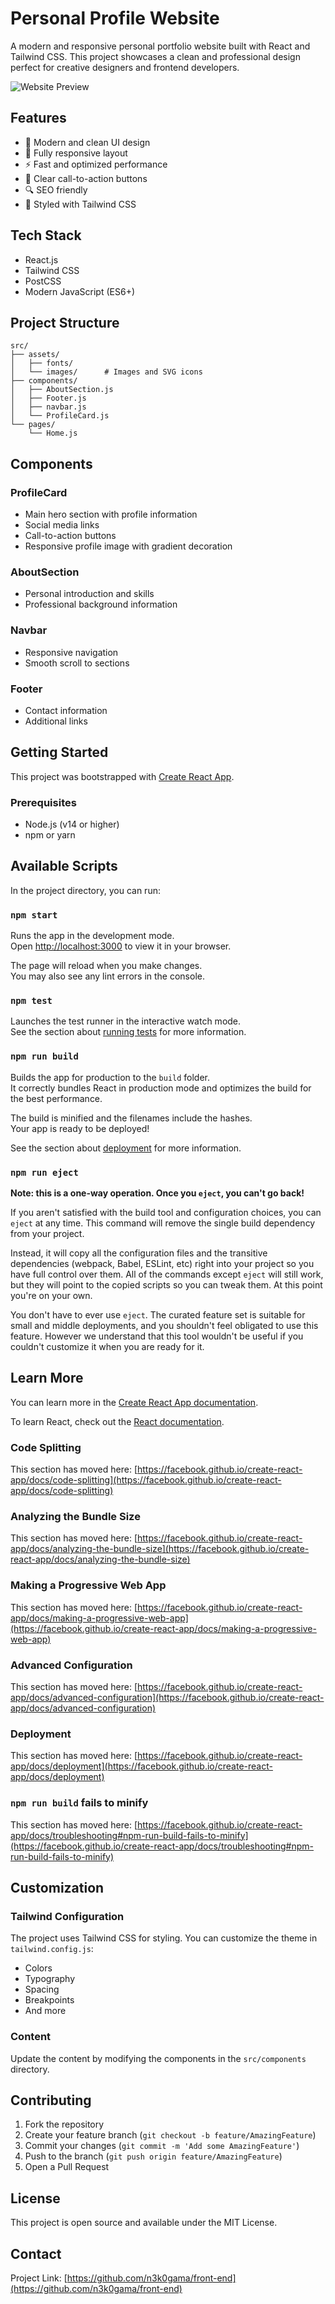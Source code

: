 # Personal Profile Website

A modern and responsive personal portfolio website built with React and Tailwind CSS. This project showcases a clean and professional design perfect for creative designers and frontend developers.

![Website Preview](screenshot/Screenshot%202025-10-29%20101143.png)

## Features

- 🎨 Modern and clean UI design
- 📱 Fully responsive layout
- ⚡ Fast and optimized performance
- 🎯 Clear call-to-action buttons
- 🔍 SEO friendly
- 💅 Styled with Tailwind CSS

## Tech Stack

- React.js
- Tailwind CSS
- PostCSS
- Modern JavaScript (ES6+)

## Project Structure

```
src/
├── assets/
│   ├── fonts/
│   └── images/      # Images and SVG icons
├── components/
│   ├── AboutSection.js
│   ├── Footer.js
│   ├── navbar.js
│   └── ProfileCard.js
└── pages/
    └── Home.js
```

## Components

### ProfileCard
- Main hero section with profile information
- Social media links
- Call-to-action buttons
- Responsive profile image with gradient decoration

### AboutSection
- Personal introduction and skills
- Professional background information

### Navbar
- Responsive navigation
- Smooth scroll to sections

### Footer
- Contact information
- Additional links

## Getting Started

This project was bootstrapped with [Create React App](https://github.com/facebook/create-react-app).

### Prerequisites

- Node.js (v14 or higher)
- npm or yarn

## Available Scripts

In the project directory, you can run:

### `npm start`

Runs the app in the development mode.\
Open [http://localhost:3000](http://localhost:3000) to view it in your browser.

The page will reload when you make changes.\
You may also see any lint errors in the console.

### `npm test`

Launches the test runner in the interactive watch mode.\
See the section about [running tests](https://facebook.github.io/create-react-app/docs/running-tests) for more information.

### `npm run build`

Builds the app for production to the `build` folder.\
It correctly bundles React in production mode and optimizes the build for the best performance.

The build is minified and the filenames include the hashes.\
Your app is ready to be deployed!

See the section about [deployment](https://facebook.github.io/create-react-app/docs/deployment) for more information.

### `npm run eject`

**Note: this is a one-way operation. Once you `eject`, you can't go back!**

If you aren't satisfied with the build tool and configuration choices, you can `eject` at any time. This command will remove the single build dependency from your project.

Instead, it will copy all the configuration files and the transitive dependencies (webpack, Babel, ESLint, etc) right into your project so you have full control over them. All of the commands except `eject` will still work, but they will point to the copied scripts so you can tweak them. At this point you're on your own.

You don't have to ever use `eject`. The curated feature set is suitable for small and middle deployments, and you shouldn't feel obligated to use this feature. However we understand that this tool wouldn't be useful if you couldn't customize it when you are ready for it.

## Learn More

You can learn more in the [Create React App documentation](https://facebook.github.io/create-react-app/docs/getting-started).

To learn React, check out the [React documentation](https://reactjs.org/).

### Code Splitting

This section has moved here: [https://facebook.github.io/create-react-app/docs/code-splitting](https://facebook.github.io/create-react-app/docs/code-splitting)

### Analyzing the Bundle Size

This section has moved here: [https://facebook.github.io/create-react-app/docs/analyzing-the-bundle-size](https://facebook.github.io/create-react-app/docs/analyzing-the-bundle-size)

### Making a Progressive Web App

This section has moved here: [https://facebook.github.io/create-react-app/docs/making-a-progressive-web-app](https://facebook.github.io/create-react-app/docs/making-a-progressive-web-app)

### Advanced Configuration

This section has moved here: [https://facebook.github.io/create-react-app/docs/advanced-configuration](https://facebook.github.io/create-react-app/docs/advanced-configuration)

### Deployment

This section has moved here: [https://facebook.github.io/create-react-app/docs/deployment](https://facebook.github.io/create-react-app/docs/deployment)

### `npm run build` fails to minify

This section has moved here: [https://facebook.github.io/create-react-app/docs/troubleshooting#npm-run-build-fails-to-minify](https://facebook.github.io/create-react-app/docs/troubleshooting#npm-run-build-fails-to-minify)

## Customization

### Tailwind Configuration
The project uses Tailwind CSS for styling. You can customize the theme in `tailwind.config.js`:

- Colors
- Typography
- Spacing
- Breakpoints
- And more

### Content
Update the content by modifying the components in the `src/components` directory.

## Contributing

1. Fork the repository
2. Create your feature branch (`git checkout -b feature/AmazingFeature`)
3. Commit your changes (`git commit -m 'Add some AmazingFeature'`)
4. Push to the branch (`git push origin feature/AmazingFeature`)
5. Open a Pull Request

## License

This project is open source and available under the MIT License.

## Contact

Project Link: [https://github.com/n3k0gama/front-end](https://github.com/n3k0gama/front-end)
